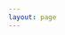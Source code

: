 ```yaml
---
layout: page
---
```

<VPTeamPage>
  <VPTeamPageTitle>
    <template #title>
      2023 Captains
    </template>
    <template #lead>
      Our Fearless Teamleaders who brought home the ninth consecutive state championship!
    </template>
  </VPTeamPageTitle>
  <VPTeamPageSection>
    <!-- <template #title>Our Shops</template> -->
    <!-- <template #lead>...</template> -->
    <template #members>
      <VPTeamMembers size="medium" :members="captains" />
    </template>
  </VPTeamPageSection>
</VPTeamPage>


<script setup>
import {
  VPTeamPage,
  VPTeamPageTitle,
  VPTeamMembers,
  VPTeamPageSection
} from 'vitepress/theme'

const captains = [
  {
    avatar: '/riders/brendan-giles_2022.jpg',
    name: 'Brendan Giles',
    desc: '\"Just gonna send it🤙\"',
    title: 'Senior',
    links: [
      { icon: 'instagram', link: 'https://www.instagram.com/great_brendini/' },
    ]
  },
  {
    avatar: '/riders/liberty-abington_2022.png',
    name: 'Liberty Abington',
    title: 'Senior',
    links: [
      { icon: 'instagram', link: 'https://www.instagram.com/abliberty/' },
    ]
  },
  {
    // avatar: '/riders/liberty-abington_2022.png',
    name: 'Holden Adams',
    title: 'Senior',
    links: [
      // { icon: 'instagram', link: 'https://www.instagram.com/abliberty/' },
    ]
  },
  {
    // avatar: '/riders/jude-osterman_2022.png',
    name: 'Adam Govan',
    title: 'Junior',
    links: [
      // { icon: 'instagram', link: 'https://www.instagram.com/jude.osterman/' },
    ]
  },
  {
    avatar: '/riders/jude-osterman_2022.png',
    name: 'Jude Osterman',
    title: 'Junior',
    links: [
      { icon: 'instagram', link: 'https://www.instagram.com/jude.osterman/' },
    ]
  },
  {
    // avatar: '/riders/anna-giles_2022.jpg',
    name: 'Max Andrews',
    title: 'Sophomore',
    links: [
      // { icon: 'instagram', link: 'https://www.instagram.com/ferdagirl09/' },
    ]
  },
  {
    avatar: '/riders/anna-giles_2022.jpg',
    name: 'Anna Giles',
    title: 'Freshman',
    links: [
      { icon: 'instagram', link: 'https://www.instagram.com/ferdagirl09/' },
    ]
  },
  {
    avatar: '/riders/olivia-babas_2022.png',
    name: 'Olivia Babas',
    title: '8th Grade',
    links: [
    //   { icon: 'instagram', link: 'https://www.instagram.com/ferdagirl09/' },
    ]
  },
  {
    avatar: '/riders/parker-vince_2022.png',
    name: 'Parker Vince',
    title: '8th Grade',
    links: [
    //   { icon: 'instagram', link: 'https://www.instagram.com/ferdagirl09/' },
    ]
  },
  {
    avatar: '/riders/olivia-pobocik_2022.png',
    name: 'Olivia Pobocik',
    title: '7th Grade',
    links: [
    //   { icon: 'instagram', link: 'https://www.instagram.com/ferdagirl09/' },
    ]
  },
]
</script>
